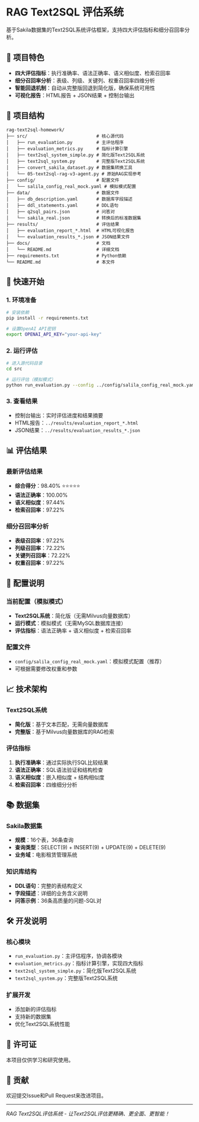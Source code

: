 # RAG Text2SQL 评估系统

基于Sakila数据集的Text2SQL系统评估框架，支持四大评估指标和细分召回率分析。

## 🎯 项目特色

- **四大评估指标**：执行准确率、语法正确率、语义相似度、检索召回率
- **细分召回率分析**：表级、列级、关键列、权重召回率四维分析
- **智能回退机制**：自动从完整版回退到简化版，确保系统可用性
- **可视化报告**：HTML报告 + JSON结果 + 控制台输出

## 📁 项目结构

```
rag-text2sql-homework/
├── src/                          # 核心源代码
│   ├── run_evaluation.py         # 主评估程序
│   ├── evaluation_metrics.py     # 指标计算引擎
│   ├── text2sql_system_simple.py # 简化版Text2SQL系统
│   ├── text2sql_system.py        # 完整版Text2SQL系统
│   ├── convert_sakila_dataset.py # 数据集转换工具
│   └── 05-text2sql-rag-v3-agent.py # 原始RAG实现参考
├── config/                       # 配置文件
│   └── salila_config_real_mock.yaml # 模拟模式配置
├── data/                         # 数据文件
│   ├── db_description.yaml       # 数据库字段描述
│   ├── ddl_statements.yaml       # DDL语句
│   ├── q2sql_pairs.json          # 问答对
│   └── sakila_real.json          # 转换后的标准数据集
├── results/                      # 评估结果
│   ├── evaluation_report_*.html  # HTML可视化报告
│   └── evaluation_results_*.json # JSON结果文件
├── docs/                         # 文档
│   └── README.md                 # 详细文档
├── requirements.txt              # Python依赖
└── README.md                     # 本文件
```

## 🚀 快速开始

### 1. 环境准备
```bash
# 安装依赖
pip install -r requirements.txt

# 设置OpenAI API密钥
export OPENAI_API_KEY="your-api-key"
```

### 2. 运行评估
```bash
# 进入源代码目录
cd src

# 运行评估（模拟模式）
python run_evaluation.py --config ../config/salila_config_real_mock.yaml
```

### 3. 查看结果
- 控制台输出：实时评估进度和结果摘要
- HTML报告：`../results/evaluation_report_*.html`
- JSON结果：`../results/evaluation_results_*.json`

## 📊 评估结果

### 最新评估结果
- **综合得分**：98.40% ⭐⭐⭐⭐⭐
- **语法正确率**：100.00%
- **语义相似度**：97.44%
- **检索召回率**：97.22%

### 细分召回率分析
- **表级召回率**：97.22%
- **列级召回率**：72.22%
- **关键列召回率**：72.22%
- **权重召回率**：97.22%

## 🔧 配置说明

### 当前配置（模拟模式）
- **Text2SQL系统**：简化版（无需Milvus向量数据库）
- **运行模式**：模拟模式（无需MySQL数据库连接）
- **评估指标**：语法正确率 + 语义相似度 + 检索召回率

### 配置文件
- `config/salila_config_real_mock.yaml`：模拟模式配置（推荐）
- 可根据需要修改权重和参数

## 📈 技术架构

### Text2SQL系统
- **简化版**：基于文本匹配，无需向量数据库
- **完整版**：基于Milvus向量数据库的RAG检索

### 评估指标
1. **执行准确率**：通过实际执行SQL比较结果
2. **语法正确率**：SQL语法验证和结构检查
3. **语义相似度**：嵌入相似度 + 结构相似度
4. **检索召回率**：四维细分分析

## 📚 数据集

### Sakila数据集
- **规模**：16个表，36条查询
- **查询类型**：SELECT(9) + INSERT(9) + UPDATE(9) + DELETE(9)
- **业务域**：电影租赁管理系统

### 知识库结构
- **DDL语句**：完整的表结构定义
- **字段描述**：详细的业务含义说明
- **问答示例**：36条高质量的问题-SQL对

## 🛠️ 开发说明

### 核心模块
- `run_evaluation.py`：主评估程序，协调各模块
- `evaluation_metrics.py`：指标计算引擎，实现四大指标
- `text2sql_system_simple.py`：简化版Text2SQL系统
- `text2sql_system.py`：完整版Text2SQL系统

### 扩展开发
- 添加新的评估指标
- 支持新的数据集
- 优化Text2SQL系统性能

## 📄 许可证

本项目仅供学习和研究使用。

## 🤝 贡献

欢迎提交Issue和Pull Request来改进项目。

---

*RAG Text2SQL评估系统 - 让Text2SQL评估更精确、更全面、更智能！*